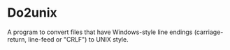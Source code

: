 # Do2unix
A program to convert files that have Windows-style line endings (carriage-return, line-feed or "CRLF") to UNIX style.